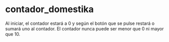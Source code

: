 # contador_domestika

Al iniciar, el contador estará a 0 y según el botón que se pulse restará o sumará uno al contador. El contador nunca puede ser menor que 0 ni mayor que 10.


